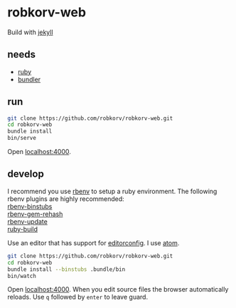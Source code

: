 robkorv-web
===========

Build with [jekyll](https://github.com/jekyll/jekyll)

## needs

* [ruby](https://github.com/ruby/ruby)
* [bundler](https://github.com/bundler/bundler/)

## run

```bash
git clone https://github.com/robkorv/robkorv-web.git
cd robkorv-web
bundle install
bin/serve
```

Open [localhost:4000](http://localhost:4000).

## develop

I recommend you use [rbenv](https://github.com/sstephenson/rbenv) to setup a
ruby environment. The following rbenv plugins are highly recommended:  
[rbenv-binstubs](https://github.com/ianheggie/rbenv-binstubs)  
[rbenv-gem-rehash](https://github.com/sstephenson/rbenv-gem-rehash)  
[rbenv-update](https://github.com/rkh/rbenv-update)  
[ruby-build](https://github.com/sstephenson/ruby-build)

Use an editor that has support for [editorconfig](http://editorconfig.org/). I
use [atom](https://github.com/atom/atom).

```bash
git clone https://github.com/robkorv/robkorv-web.git
cd robkorv-web
bundle install --binstubs .bundle/bin
bin/watch
```

Open [localhost:4000](http://localhost:4000). When you edit source files the
browser automatically reloads. Use `q` followed by `enter` to leave guard.
